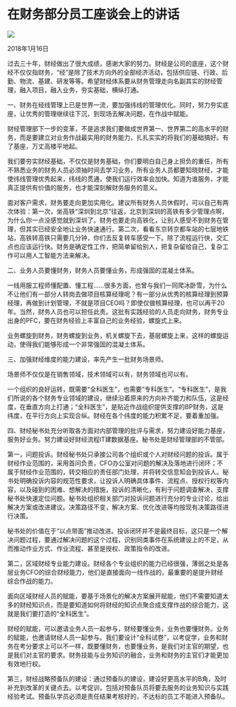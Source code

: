 # 在财务部分员工座谈会上的讲话
<img class="pv" src="https://api.visitor.plantree.me/visitor-badge/pv?namespace=plantree.me&key=renzhengfei-speeches/在财务部分员工座谈会上的讲话.md">


2018年1月16日



过去三十年，财经做出了很大成绩，感谢大家的努力。财经是公司的底座，这个财经不仅仅指财务，“经”是除了技术方向外的全部经济活动，包括供应链、行政、后勤、物流、基建、研发等等。希望财经体系要从财务管理走向名副其实的财经管理，融入项目，融入业务，夯实基础，横纵打通。

一、财务在经线管理上已是世界一流，要加强纬线的管理优化。同时，努力夯实底座，让优秀的管理继续往下沉，到现场去解决问题，在作战中赋能。

财经管理部下一步的变革，不是追求我们要做成世界第一、世界第二的高水平的财务，而是要建立对业务作战最实用的财务能力，扎扎实实的将我们的基础搞好。有了基座，万丈高楼平地起。

我们要夯实财经基础，不仅仅是财务基础，你们要明白自己身上担负的重任，所有不熟悉业务的财务人员必须抽时间去学习业务，所有业务人员都要知晓财经，才能使纬线管理优秀起来，纬线的贯通，使我们运行效率会加快。知道为谁服务，才能真正提供有价值的服务，也才能深刻解财务服务的意义。

面对客户需求，财务要走向更加实用化。建议所有财务人员休假时，可以自己有两次体验：第一次，坐高铁“深圳到北京”往返，北京到深圳的高铁有多少管理点啊，为什么你一点没感觉就到深圳了。财务也要走向高铁化，让别人感受不到财务在管理，但其实已经安全地让业务快速通行。第二次，看看东京转京都车站的七层地铁站，高铁转高铁只需要几分钟，你们去反复转车感受一下。除了流程运行快，交汇点也应该运行快。财务是确定性工作，把简单留给别人，把复杂留给自己，复杂工作可以用人工智能方法来解决。

二、业务人员要懂财务，财务人员要懂业务，形成强固的混凝土体系。

一线用服工程师懂配置、懂工程……很多方面，也曾与我们一同爬冰卧雪，为什么不让他们有一部分人转岗去做项目核算经理呢？有一部分从优秀的核算经理到预算经理，再做到计划管理，不就是项目CEO吗？即使仅做核算经理，也可以再干20年。当然，财务人员也可以担任此责。这批有实践经验的人员走向财务，财务专业出身的PFC，要在财务经验上丰富自己的业务经验，螺旋式上来。

业务螺旋到财务，财务螺旋到业务，机关螺旋下去，基层螺旋上来，这样的螺旋运动，使得我们能够形成一个非常强固的混凝土体系。

三、加强财经维度的能力建设，率先产生一批财务场景师。

场景师不仅仅是在销售领域，技术领域可以有，财务领域也可以有。

一个组织的良好运转，既需要“全科医生”，也需要“专科医生”。“专科医生”，是我们所说的各个财务专业领域的建设，继续沿着原来的方向补齐能力和队伍，这是经度，在垂直方向上打通；“全科医生”，是贴近作战组织提供支撑的BP财务，这是纬度，在平行方向上实现合纵。财经在各个纬度的能力积累不足，要着重加强。

四、财经秘书处充分听取各方面对内部管理的批评与需求，努力建设好能力基座，服务好业务。努力建设好财经流程IT建数据基座。秘书处是财经管理部的不管部。

第一，问题投诉。财经秘书处只承接公司各个组织或个人对财经问题的投诉。属于财经作业范围的，采用首问负责，CFO办公室对问题的解决及落地进行闭环；不属于财经作业范围的，转交相应的责任部门处理，并将转交信息知会到投诉人。秘书处明确投诉内容的规范性要求，让投诉人明确具体事件、流程点、授权行权等内容，以及碰到的困难、想解决的措施，投诉的清晰化，有利于问题调查解决，支撑秘书处快速定位问题。秘书处组织相关部门对投诉问题进行充分的专业讨论，给出解决方案或改进建议。决策路径不变，解决方案、优化改进等均按现有决策路径进行决策。

秘书处的价值在于“以点带面”推动改进。投诉闭环并不是最终目标，这只是一个解决问题过程，要通过解决问题的这个过程，识别同类事件在系统建设上的不足，从而推动作业方式、作业流程、甚至是授权、政策指令的改进。

第二，区域财经专业能力建设。财经各个专业组织的能力已经很强，薄弱之处是各层业务CFO的综合财经能力，他们是直接面向一线作战的，最重要的是提升财经综合作战的能力。

面向区域财经人员的赋能，要基于场景化的解决方案展开赋能，他们不需要知道太多的财经知识点，而是要知道如何将财经的知识点聚合成支撑作战的综合能力，这就是我们要打造的“全科医生”。

财经的赋能，可以邀请业务人员一起参与，财经要懂业务，业务也要懂财务。业务的赋能，也邀请财经人员一起参与。我们要设计“全科试卷”，以考促学，业务和财务在考分要求上可以不一样，既要懂财务，也要懂业务，是我们对主官的期望，也是我们对主官的要求。财务技能与业务知识的融合，业务和财务的主官们才能更加有效地行权。

 第三，财经战略预备队的建设：通过预备队的建设，建设好更高水平的B角，及时补充到改革的关键点去。以考促训，包括对预备队员将要去服务的业务知识与实践经验考试。预备队学员必须是责任结果考核好的，不达标的员工不能进入预备队。
